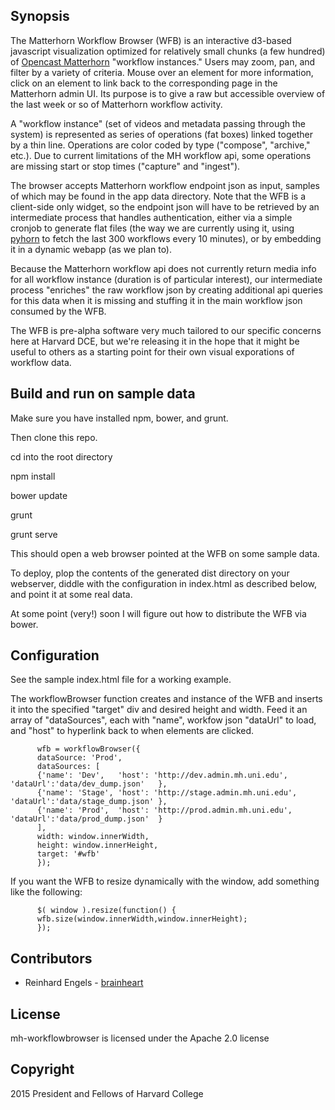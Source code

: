 ## Synopsis

The Matterhorn Workflow Browser (WFB) is an interactive d3-based
javascript visualization optimized for relatively small chunks (a few
hundred) of [Opencast Matterhorn](http://opencast.org/matterhorn/)
"workflow instances." Users may zoom, pan, and filter by a variety of
criteria. Mouse over an element for more information, click on an
element to link back to the corresponding page in the Matterhorn admin
UI. Its purpose is to give a raw but accessible overview of the last
week or so of Matterhorn workflow activity.

A "workflow instance" (set of videos and metadata passing through the
system) is represented as series of operations (fat boxes) linked
together by a thin line. Operations are color coded by type
("compose", "archive," etc.). Due to current limitations of the MH
workflow api, some operations are missing start or stop times
("capture" and "ingest").

The browser accepts Matterhorn workflow endpoint json as input,
samples of which may be found in the app data directory. Note that the
WFB is a client-side only widget, so the endpoint json will have to be
retrieved by an intermediate process that handles authentication,
either via a simple cronjob to generate flat files (the way we are
currently using it, using
[pyhorn](https://github.com/harvard-dce/pyhorn) to fetch the last 300
workflows every 10 minutes), or by embedding it in a dynamic webapp
(as we plan to).

Because the Matterhorn workflow api does not currently return media
info for all workflow instance (duration is of particular interest),
our intermediate process "enriches" the raw workflow json by creating
additional api queries for this data when it is missing and stuffing
it in the main workflow json consumed by the WFB.

The WFB is pre-alpha software very much tailored to our specific
concerns here at Harvard DCE, but we're releasing it in the hope that
it might be useful to others as a starting point for their own visual
exporations of workflow data.

## Build and run on sample data

Make sure you have installed npm, bower, and grunt.

Then clone this repo.

cd into the root directory

npm install

bower update

grunt 

grunt serve

This should open a web browser pointed at the WFB on some sample data.

To deploy, plop the contents of the generated dist directory on your
webserver, diddle with the configuration in index.html as described
below, and point it at some real data.

At some point (very!) soon I will figure out how to distribute the WFB
via bower.

## Configuration

See the sample index.html file for a working example.

The workflowBrowser function creates and instance of the WFB and
inserts it into the specified "target" div and desired height and
width. Feed it an array of "dataSources", each with "name", workfow
json "dataUrl" to load, and "host" to hyperlink back to when elements
are clicked.

```
      wfb = workflowBrowser({
      dataSource: 'Prod',
      dataSources: [ 
      {'name': 'Dev',   'host': 'http://dev.admin.mh.uni.edu',   'dataUrl':'data/dev_dump.json'   },
      {'name': 'Stage', 'host': 'http://stage.admin.mh.uni.edu', 'dataUrl':'data/stage_dump.json' },
      {'name': 'Prod',  'host': 'http://prod.admin.mh.uni.edu',  'dataUrl':'data/prod_dump.json'  }
      ],
      width: window.innerWidth,
      height: window.innerHeight,
      target: '#wfb'
      });

```      

If you want the WFB to resize dynamically with the window, add something like the following:

```
      $( window ).resize(function() {
      wfb.size(window.innerWidth,window.innerHeight);
      });
```

## Contributors

* Reinhard Engels - [brainheart](https://github.com/brainheart)

## License

mh-workflowbrowser is licensed under the Apache 2.0 license

## Copyright

2015 President and Fellows of Harvard College




